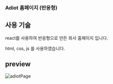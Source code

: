 ### Adiot 홈페이지 (반응형)

## 사용 기술
react를 사용하여 반응형으로 만든 회사 홈페이지 입니다.

html, css, js 를 사용하였습니다.

## preview

![adiotPage](https://user-images.githubusercontent.com/109775670/181165077-6712c8c1-453b-4b48-9f07-dd79c91b0281.jpeg)

